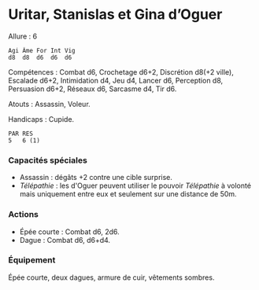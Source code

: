 # Uritar, Stanislas et Gina d’Oguer

Allure : 6

	Agi	Âme	For	Int	Vig
	d8	d8	d6	d6	d6

Compétences : Combat d6, Crochetage d6+2, Discrétion d8(+2 ville), Escalade d6+2, Intimidation d4, Jeu d4, Lancer d6, Perception d8, Persuasion d6+2, Réseaux d6, Sarcasme d4, Tir d6.

Atouts : Assassin, Voleur.

Handicaps : Cupide.

	PAR	RES
	5   6 (1)

### Capacités spéciales
- Assassin : dégâts +2 contre une cible surprise.
- _Télépathie_ : les d'Oguer peuvent utiliser le pouvoir _Télépathie_ à volonté mais uniquement entre eux et seulement sur une distance de 50m. 

### Actions
- Épée courte : Combat d6, 2d6.
- Dague : Combat d6, d6+d4.

### Équipement
Épée courte, deux dagues, armure de cuir, vêtements sombres.
